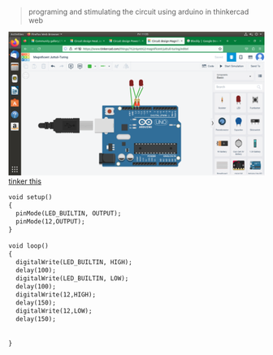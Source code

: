 >programing and stimulating the circuit using arduino in thinkercad web

![image](https://github.com/ajaniljith/internship/blob/main/img/Screenshot%20from%202023-05-12%2011-35-43.png)
[tinker this](https://www.tinkercad.com/things/7G2r6yntIGZ-magnificent-juttuli-turing/editel)
```
void setup()
{
  pinMode(LED_BUILTIN, OUTPUT);
  pinMode(12,OUTPUT);
}

void loop()
{
  digitalWrite(LED_BUILTIN, HIGH);
  delay(100);
  digitalWrite(LED_BUILTIN, LOW);
  delay(100);
  digitalWrite(12,HIGH);
  delay(150);
  digitalWrite(12,LOW);
  delay(150); 
  
  
}
```
